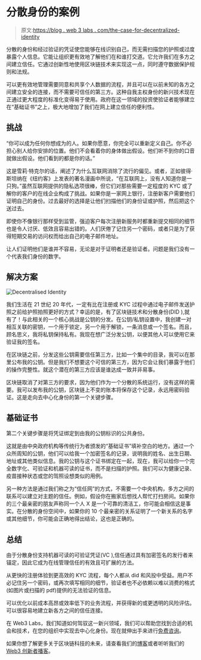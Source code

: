 # 分散身份的案例

> 原文:[https://blog . web 3 labs . com/the-case-for-decentralized-identity](https://blog.web3labs.com/the-case-for-decentralised-identity)

分散的身份和经过验证的凭证使您能够在线识别自己，而无需扫描您的护照或过度暴露个人信息。它能让组织更有效地了解他们在和谁打交道。它允许我们在多方之间建立信任。它通过创新性地使用区块链技术来实现这一点，同时遵守数据保护规则和法规。

可以更有效地管理需要同意和共享个人数据的流程，并且可以在以前未知的各方之间建立安全的连接，而不需要可信任的第三方。这种自我主权身份的新兴技术现在正通过更大程度的标准化变得易于使用。政府在这一领域的投资使验证者能够建立在“基础证书”之上，极大地增加了我们在网上建立信任的便利性。

## 挑战

“你可以成为任何你想成为的人。如果你愿意，你完全可以重新定义自己。你不必担心别人给你安排的位置。他们不会看着你的身体做出假设。他们听不到你的口音就做出假设。他们看到的都是你的话。”

这是雪莉·特克尔的话，阐述了为什么互联网消除了流行的偏见。或者，正如彼得·斯坦纳在《纽约客》上发表的著名漫画中所说，“在互联网上，没有人知道你是一只狗。”虽然互联网提供的隐私选项很棒，但它们对那些需要一定程度的 KYC 或了解你的客户的在线企业构成了挑战。如果你是一家网上银行，注册新客户需要他们证明自己的身份。过去最好的选择是让他们扫描他们的身份证或护照，然后把这个送过去。

即使你不像银行那样受到监管，强迫客户每次注册新服务时都重新提交相同的细节也是令人讨厌、低效且容易出错的。人们厌倦了记住另一个密码，或者只是为了获得短期交易的访问权而给出自己的电子邮件地址。

让人们证明他们是谁并不容易，无论是对于证明者还是验证者。问题是我们没有一个代表我们身份的数字。

## 解决方案

![Decentralised Identity](../Images/0cd40f2931c12e5082acc544a5837a65.png)

我们生活在 21 世纪 20 年代，一定有比在注册或 KYC 过程中通过电子邮件发送护照之前给护照拍照更好的方式？幸运的是，有了区块链技术和分散身份(DID ),就有了！与此相关的一个核心挑战是公钥的分发。在公钥/私钥设置中，我创建一对相互关联的密钥，一个用于锁定，另一个用于解锁，一条消息或一个签名。而且，顾名思义，我将私钥保持私有。我现在想广泛分发公钥，以便其他人可以使用它来验证我的签名。

在区块链之前，分发这些公钥需要信任第三方，比如一个集中的目录，我可以在那里公布我的公钥。但是我们不想要这个可信的第三方，因为它会让我们暴露于他们的操作完整性。就这个潜在的第三方应该是谁达成一致并非易事。

区块链取消了对第三方的要求，因为他们作为一个分散的系统运行，没有这样的需要。我可以发布我的公钥，区块链上不变的账本将保存这个记录，永远用密码验证。这是走向去中心化身份的第一个关键步骤。

## 基础证书

第二个关键步骤是将凭证绑定到由我的公钥标识的公共身份。

这就是由中央政府机构等传统行为者颁发的“基础证书”填补空白的地方。通过一个众所周知的公钥，他们可以给我一个加密签名的记录，说明我的姓名、出生日期、地址或其他类似信息。我的公钥与这个证书绑定在一起，现在，我可以给你一个完全数字化、可验证和机器可读的证书，而不是扫描的护照。我们可以为健康记录、疫苗接种状态或您的驾照设想类似的用例。

另一种方法是通过我们称之为“信任网”的方式，不需要一个中央机构，多方之间的联系可以建立对主题的信任。例如，假设你在搬家后想找人帮忙打扫房间。如果你的三个最亲密的朋友声称同一个人 X 是一个可靠的清洁工，你可能会相信这是事实。在分散的身份空间中，如果你的 10 个最亲密的关系证明了一个新关系的名字或其他细节，你可能会正确地得出结论，这也是正确的。

## 总结

由于分散身份支持机器可读的可验证凭证(VC ),信任通过具有加密签名的发行者来锚定，因此它成为在线管理信任的有效且可扩展的方法。

从更快的注册体验到更高效的 KYC 流程，每个人都从 did 和风投中受益。用户不必记住另一个密码，或再次填写相同的细节，验证者也不必依赖以难以消费的格式(如图片或扫描的 pdf)提供的无法验证的信息。

可以优化以前成本高昂或效率低下的业务流程，并获得新的或更透明的风险评估。可以很容易地建立新各方之间的信任连接。

在 Web3 Labs，我们知道如何驾驭这一新兴领域，我们可以帮助您找到合适的机会和技术，在您的组织中实现去中心化身份。现在就伸出手来进行[免费咨询](https://www.web3labs.com/discovery)。

如果你想了解更多关于区块链科技的未来，请查看我们的[博客](https://blog.web3labs.com/)或者听听我们的 [Web3 创新者播客](https://podcast.web3labs.com/)。